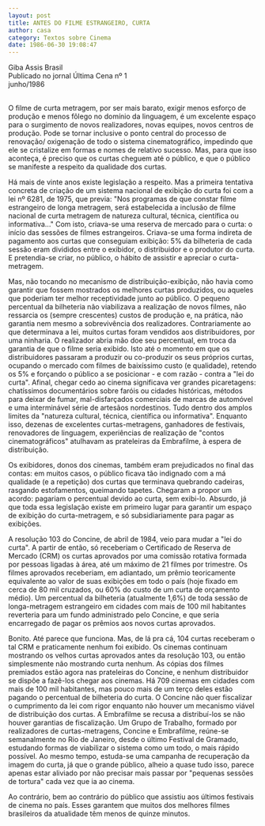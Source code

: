 ```yaml
---
layout: post
title: ANTES DO FILME ESTRANGEIRO, CURTA
author: casa
category: Textos sobre Cinema
date: 1986-06-30 19:08:47
---
```

G﻿iba Assis Brasil\
P﻿ublicado no jornal Última Cena nº 1\
junho/1986

\
O filme de curta metragem, por ser mais barato, exigir menos esforço de produção e menos fôlego no domínio da linguagem, é um excelente espaço para o surgimento de novos realizadores, novas equipes, novos centros de produção. Pode se tornar inclusive o ponto central do processo de renovação/ oxigenação de todo o sistema cinematográfico, impedindo que ele se cristalize em formas e nomes de relativo sucesso. Mas, para que isso aconteça, é preciso que os curtas cheguem até o público, e que o público se manifeste a respeito da qualidade dos curtas.

Há mais de vinte anos existe legislação a respeito. Mas a primeira tentativa concreta de criação de um sistema nacional de exibição do curta foi com a lei nº 6281, de 1975, que previa: "Nos programas de que constar filme estrangeiro de longa metragem, será estabelecida a inclusão de filme nacional de curta metragem de natureza cultural, técnica, científica ou informativa..." Com isto, criava-se uma reserva de mercado para o curta: o início das sessões de filmes estrangeiros. Criava-se uma forma indireta de pagamento aos curtas que conseguiam exibição: 5% da bilheteria de cada sessão eram divididos entre o exibidor, o distribuidor e o produtor do curta. E pretendia-se criar, no público, o hábito de assistir e apreciar o curta-metragem.

Mas, não tocando no mecanismo de distribuição-exibição, não havia como garantir que fossem mostrados os melhores curtas produzidos, ou aqueles que poderiam ter melhor receptividade junto ao público. O pequeno percentual da bilheteria não viabilizava a realização de novos filmes, não ressarcia os (sempre crescentes) custos de produção e, na prática, não garantia nem mesmo a sobrevivência dos realizadores. Contrariamente ao que determinava a lei, muitos curtas foram vendidos aos distribuidores, por uma ninharia. O realizador abria mão doe seu percentual, em troca da garantia de que o filme seria exibido. Isto até o momento em que os distribuidores passaram a produzir ou co-produzir os seus próprios curtas, ocupando o mercado com filmes de baixíssimo custo (e qualidade), retendo os 5% e forçando o público a se posicionar - e com razão - contra a "lei do curta". Afinal, chegar cedo ao cinema significava ver grandes picaretagens: chatíssimos documentários sobre faróis ou cidades históricas, métodos para deixar de fumar, mal-disfarçados comerciais de marcas de automóvel e uma interminável série de artesãos nordestinos. Tudo dentro dos amplos limites da "natureza cultural, técnica, científica ou informativa". Enquanto isso, dezenas de excelentes curtas-metragens, ganhadores de festivais, renovadores de linguagem, experiências de realização de "contos cinematográficos" atulhavam as prateleiras da Embrafilme, à espera de distribuição.

Os exibidores, donos dos cinemas, também eram prejudicados no final das contas: em muitos casos, o público ficava tão indignado com a má qualidade (e a repetição) dos curtas que terminava quebrando cadeiras, rasgando estofamentos, queimando tapetes. Chegaram a propor um acordo: pagariam o percentual devido ao curta, sem exibi-lo. Absurdo, já que toda essa legislação existe em primeiro lugar para garantir um espaço de exibição do curta-metragem, e só subsidiariamente para pagar as exibições.

A resolução 103 do Concine, de abril de 1984, veio para mudar a "lei do curta". A partir de então, só receberiam o Certificado de Reserva de Mercado (CRM) os curtas aprovados por uma comissão rotativa formada por pessoas ligadas à área, até um máximo de 21 filmes por trimestre. Os filmes aprovados receberiam, em adiantado, um prêmio teoricamente equivalente ao valor de suas exibições em todo o país (hoje fixado em cerca de 80 mil cruzados, ou 60% do custo de um curta de orçamento médio). Um percentual da bilheteria (atualmente 1,6%) de toda sessão de longa-metragem estrangeiro em cidades com mais de 100 mil habitantes reverteria para um fundo administrado pelo Concine, e que seria encarregado de pagar os prêmios aos novos curtas aprovados.

Bonito. Até parece que funciona. Mas, de lá pra cá, 104 curtas receberam o tal CRM e praticamente nenhum foi exibido. Os cinemas continuam mostrando os velhos curtas aprovados antes da resolução 103, ou então simplesmente não mostrando curta nenhum. As cópias dos filmes premiados estão agora nas prateleiras do Concine, e nenhum distribuidor se dispõe a fazê-los chegar aos cinemas. Há 709 cinemas em cidades com mais de 100 mil habitantes, mas pouco mais de um terço deles estão pagando o percentual de bilheteria do curta. O Concine não quer fiscalizar o cumprimento da lei com rigor enquanto não houver um mecanismo viável de distribuição dos curtas. A Embrafilme se recusa a distribuí-los se não houver garantias de fiscalização. Um Grupo de Trabalho, formado por realizadores de curtas-metragens, Concine e Embrafilme, reúne-se semanalmente no Rio de Janeiro, desde o último Festival de Gramado, estudando formas de viabilizar o sistema como um todo, o mais rápido possível. Ao mesmo tempo, estuda-se uma campanha de recuperação da imagem do curta, já que o grande público, alheio a quase tudo isso, parece apenas estar aliviado por não precisar mais passar por "pequenas sessões de tortura" cada vez que ia ao cinema.

Ao contrário, bem ao contrário do público que assistiu aos últimos festivais de cinema no país. Esses garantem que muitos dos melhores filmes brasileiros da atualidade têm menos de quinze minutos.